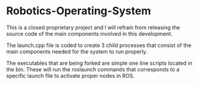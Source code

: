 # Robotics-Operating-System

This is a closed proprietary project and I will refrain from releasing the source code of the main components involved in this development.

The launch.cpp file is coded to create 3 child processes that consist of the main components needed for the system to run properly.

The executables that are being forked are simple one line scripts located in the bin.  These will run the roslaunch commands that corresponds to a specific launch file to activate proper nodes in ROS.
